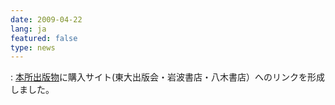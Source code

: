 ```yaml
---
date: 2009-04-22
lang: ja
featured: false
type: news
---
```

: <a href="http://www.hi.u-tokyo.ac.jp/publication/publication_top-j.html">本所出版物</a>に購入サイト(東大出版会・岩波書店・八木書店）へのリンクを形成しました。
